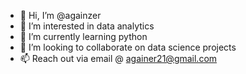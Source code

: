 - 👋 Hi, I’m @againzer
- 👀 I’m interested in data analytics
- 🌱 I’m currently learning python
- 💞️ I’m looking to collaborate on data science projects
- 📫 Reach out via email @ againer21@gmail.com

<!---
againzer/againzer is a ✨ special ✨ repository because its `README.md` (this file) appears on your GitHub profile.
You can click the Preview link to take a look at your changes.
--->
